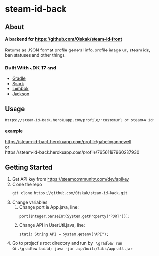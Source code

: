 # steam-id-back
## About
#### A backend for https://github.com/0iskak/steam-id-front
Returns as JSON format profile general info, profile image url, steam ids, ban statuses and other things.
### Built With JDK 17 and
* [Gradle](https://gradle.org/)
* [Spark](https://sparkjava.com/)
* [Lombok](https://projectlombok.org/)
* [Jackson](https://github.com/FasterXML/jackson)
## Usage
`https://steam-id-back.herokuapp.com/profile/'customurl or steam64 id'`
#### example
https://steam-id-back.herokuapp.com/profile/gabelogannewell \
or \
https://steam-id-back.herokuapp.com/profile/76561197960287930
## Getting Started
1. Get API key from https://steamcommunity.com/dev/apikey
2. Clone the repo
    ```
    git clone https://github.com/0iskak/steam-id-back.git
    ```
3. Change variables
    1. Change port in App.java, line: 
        ```
        port(Integer.parseInt(System.getProperty("PORT")));
        ```
    2. Change API in UserUtil.java, line: 
        ```
        static String API = System.getenv("API");
        ```
4. Go to project's root directory and run by `.\gradlew run` \
or `.\gradlew build; java -jar app/build/libs/app-all.jar`
